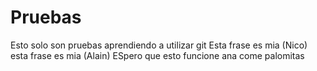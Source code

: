 # Pruebas
Esto solo son pruebas
aprendiendo a utilizar git
Esta frase es mia (Nico)
esta frase es mia (Alain)
ESpero que esto funcione 
ana come palomitas

